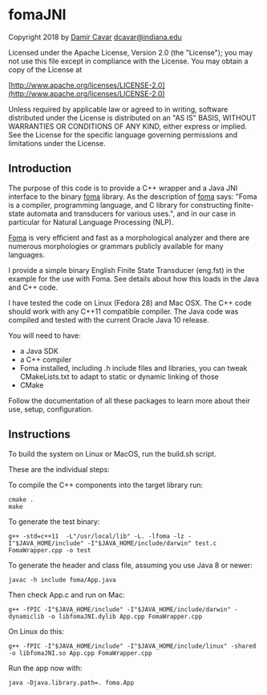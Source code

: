 # fomaJNI

Copyright 2018 by [Damir Cavar](http://damir.cavar.me/) <dcavar@indiana.edu>


Licensed under the Apache License, Version 2.0 (the "License"); you may not use this file except in compliance with the License. You may obtain a copy of the License at

[http://www.apache.org/licenses/LICENSE-2.0](http://www.apache.org/licenses/LICENSE-2.0)

Unless required by applicable law or agreed to in writing, software distributed under the License is distributed on an "AS IS" BASIS, WITHOUT WARRANTIES OR CONDITIONS OF ANY KIND, either express or implied. See the License for the specific language governing permissions and limitations under the License.


## Introduction

The purpose of this code is to provide a C++ wrapper and a Java JNI interface to the binary [foma](https://fomafst.github.io) library. As the description of [foma](https://fomafst.github.io) says: "Foma is a compiler, programming language, and C library for constructing finite-state automata and transducers for various uses.", and in our case in particular for Natural Language Processing (NLP).

[Foma](https://fomafst.github.io) is very efficient and fast as a morphological analyzer and there are numerous morphologies or grammars publicly available for many languages.

I provide a simple binary English Finite State Transducer (eng.fst) in the example for the use with Foma. See details about how this loads in the Java and C++ code.

I have tested the code on Linux (Fedora 28) and Mac OSX. The C++ code should work with any C++11 compatible compiler. The Java code was compiled and tested with the current Oracle Java 10 release.

You will need to have:

- a Java SDK
- a C++ compiler
- Foma installed, including .h include files and libraries, you can tweak CMakeLists.txt to adapt to static or dynamic linking of those
- CMake

Follow the documentation of all these packages to learn more about their use, setup, configuration.


## Instructions

To build the system on Linux or MacOS, run the build.sh script.

These are the individual steps:

To compile the C++ components into the target library run:

	cmake .
	make

To generate the test binary:

	g++ -std=c++11  -L"/usr/local/lib" -L. -lfoma -lz -I"$JAVA_HOME/include" -I"$JAVA_HOME/include/darwin" test.c FomaWrapper.cpp -o test

To generate the header and class file, assuming you use Java 8 or newer:

	javac -h include foma/App.java

Then check App.c and run on Mac:

	g++ -fPIC -I"$JAVA_HOME/include" -I"$JAVA_HOME/include/darwin" -dynamiclib -o libfomaJNI.dylib App.cpp FomaWrapper.cpp

On Linux do this:

	g++ -fPIC -I"$JAVA_HOME/include" -I"$JAVA_HOME/include/linux" -shared -o libfomaJNI.so App.cpp FomaWrapper.cpp

Run the app now with:

	java -Djava.library.path=. foma.App
